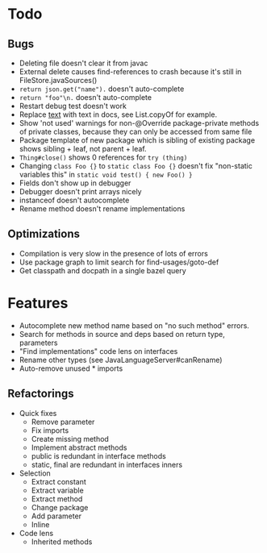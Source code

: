 # Todo

## Bugs 
- Deleting file doesn't clear it from javac
- External delete causes find-references to crash because it's still in FileStore.javaSources()
- `return json.get("name").` doesn't auto-complete
- `return "foo"\n.` doesn't auto-complete
- Restart debug test doesn't work
- Replace <a href=...>text</a> with text in docs, see List.copyOf for example.
- Show 'not used' warnings for non-@Override package-private methods of private classes, because they can only be accessed from same file
- Package template of new package which is sibling of existing package shows sibling + leaf, not parent + leaf.
- `Thing#close()` shows 0 references for `try (thing)`
- Changing `class Foo {}` to `static class Foo {}` doesn't fix "non-static variables this" in `static void test() { new Foo() }`
- Fields don't show up in debugger
- Debugger doesn't print arrays nicely
- instanceof doesn't autocomplete
- Rename method doesn't rename implementations

## Optimizations
- Compilation is very slow in the presence of lots of errors
- Use package graph to limit search for find-usages/goto-def
- Get classpath and docpath in a single bazel query

# Features
- Autocomplete new method name based on "no such method" errors.
- Search for methods in source and deps based on return type, parameters
- "Find implementations" code lens on interfaces
- Rename other types (see JavaLanguageServer#canRename)
- Auto-remove unused * imports

## Refactorings
- Quick fixes
    - Remove parameter
    - Fix imports
    - Create missing method
    - Implement abstract methods
    - public is redundant in interface methods
    - static, final are redundant in interfaces inners
- Selection
    - Extract constant
    - Extract variable
    - Extract method
    - Change package
    - Add parameter
    - Inline
- Code lens
    - Inherited methods